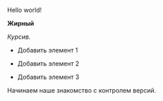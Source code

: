 Hello world!

**Жирный**

*Курсив.*

* Добавить элемент 1

* Добавить элемент 2

* Добавить элемент 3

Начинаем наше знакомство с контролем версий.
